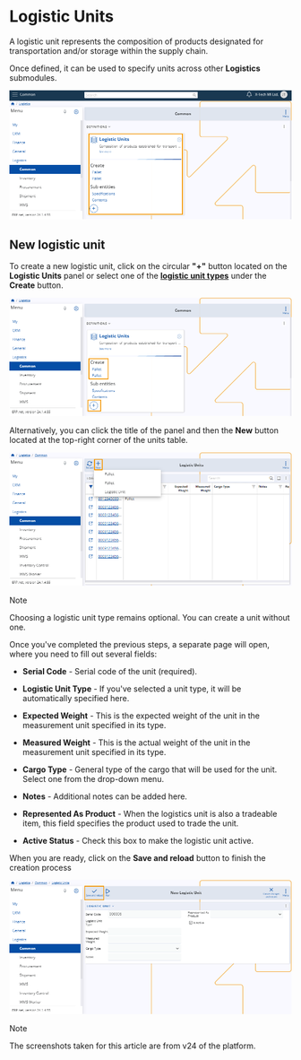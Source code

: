 # Logistic Units 

A logistic unit represents the composition of products designated for transportation and/or storage within the supply chain. 

Once defined, it can be used to specify units across other **Logistics** submodules.

![picture](pictures/Logistic_Units_14_03.png)

## New logistic unit 

To create a new logistic unit, click on the circular **"+"** button located on the **Logistic Units** panel or select one of the **[logistic unit types](logistic-unit-types.md)** under the **Create** button.

![picture](pictures/Logistic_Units_Create_14_03.png)

Alternatively, you can click the title of the panel and then the **New** button located at the top-right corner of the units table.

![picture](pictures/Logistic_Units_New_14_03.png)

> [!NOTE]
> 
> Choosing a logistic unit type remains optional. You can create a unit without one. 

Once you've completed the previous steps, a separate page will open, where you need to fill out several fields:

* **Serial Code** - Serial code of the unit (required).
  
* **Logistic Unit Type** - If you've selected a unit type, it will be automatically specified here.
  
* **Expected Weight** - This is the expected weight of the unit in the measurement unit specified in its type.
  
* **Measured Weight** - This is the actual weight of the unit in the measurement unit specified in its type.
  
* **Cargo Type** - General type of the cargo that will be used for the unit. Select one from the drop-down menu.
  
* **Notes** - Additional notes can be added here.
  
* **Represented As Product** - When the logistics unit is also a tradeable item, this field specifies the product used to trade the unit.
  
* **Active Status** - Check this box to make the logistic unit active.

When you are ready, click on the **Save and reload** button to finish the creation process

![picture](pictures/Logistical_Unit_Save_14_03.png)

> [!NOTE]
> 
> The screenshots taken for this article are from v24 of the platform.
